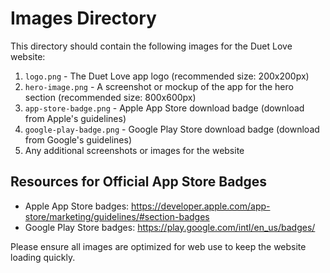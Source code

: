 # Images Directory

This directory should contain the following images for the Duet Love website:

1. `logo.png` - The Duet Love app logo (recommended size: 200x200px)
2. `hero-image.png` - A screenshot or mockup of the app for the hero section (recommended size: 800x600px)
3. `app-store-badge.png` - Apple App Store download badge (download from Apple's guidelines)
4. `google-play-badge.png` - Google Play Store download badge (download from Google's guidelines)
5. Any additional screenshots or images for the website

## Resources for Official App Store Badges

- Apple App Store badges: https://developer.apple.com/app-store/marketing/guidelines/#section-badges
- Google Play Store badges: https://play.google.com/intl/en_us/badges/

Please ensure all images are optimized for web use to keep the website loading quickly. 